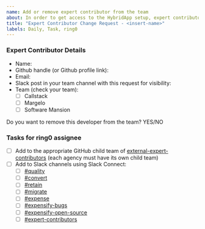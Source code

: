 ```yaml
---
name: Add or remove expert contributor from the team
about: In order to get access to the HybridApp setup, expert contributors need to be added to our Github Organization. They also need to be added to the necessary rooms in Slack
title: "Expert Contributor Change Request - <insert-name>"
labels: Daily, Task, ring0
---
```


### Expert Contributor Details

- Name: 
- Github handle (or Github profile link):
- Email:
- Slack post in your team channel with this request for visibility: 
- Team (check your team):
    - [ ] Callstack
    - [ ] Margelo
    - [ ] Software Mansion

Do you want to remove this developer from the team? YES/NO

### Tasks for ring0 assignee

- [ ] Add to the appropriate GitHub child team of [external-expert-contributors](https://github.com/orgs/Expensify/teams/external-expert-contributors/teams) (each agency must have its own child team)
- [ ] Add to Slack channels using Slack Connect: 
    - [ ] [#quality](https://expensify.enterprise.slack.com/archives/C05LX9D6E07)
    - [ ] [#convert](https://expensify.enterprise.slack.com/archives/C07HPDRELLD)
    - [ ] [#retain](https://expensify.enterprise.slack.com/archives/C07NZ8B1VTQ)
    - [ ] [#migrate](https://expensify.enterprise.slack.com/archives/C07NMDKEFMH)
    - [ ] [#expense](https://expensify.enterprise.slack.com/archives/C06ML6X0W9L)
    - [ ] [#expensify-bugs](https://expensify.enterprise.slack.com/archives/C049HHMV9SM)
    - [ ] [#expensify-open-source](https://expensify.enterprise.slack.com/archives/C01GTK53T8Q)
    - [ ] [#expert-contributors](https://expensify.enterprise.slack.com/archives/C08CZDJFJ77)
